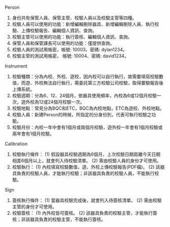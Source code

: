 Person
1. 身份共有保管人員、保管主管、校驗人員以及校驗主管等四種。
2. 校驗人員可以使用的功能：新增編輯刪除器具、新增編輯刪除人員、執行校驗、上傳校驗報告、編輯個人資訊、查詢。
3. 校驗主管可以使用的功能：執行簽核、編輯個人資訊、查詢。
4. 保管人員和保管課長可以使用的功能：僅提供查詢。
5. 校驗人員的測試用帳密，帳號: 10003、密碼: dylan1234。
6. 校驗主管的測試用帳密， 帳號: 10004、密碼: david1234。

Instrument
1. 校驗種類：分為內校、外校、遊校，因內校可以自行執行，故需要填寫校驗數值，而遊、外校無法自行執行，需委託第三方校驗公司校驗，取得要驗報告後上傳系統。
2. 校驗週期：分為6、12、24個月，依器具使用頻率，內校為6或12個月校驗一次，遊外校為12或24個月校驗一次。
3. 校驗地點：常見分為BQC和ETC，BQC為內校地點，ETC為遊校、外校地點。
4. 校驗人員：新建Person的時候，所指定的分身份別，代表可執行校驗之功能。
5. 校驗月份：內校一年中會有1個月或兩個月校驗，遊外校一年會有1個月校驗或兩年會有1個月校驗。

Calibration
1. 校驗執行條件：
   (1) 假設器具校驗週期為6個月，上次校驗日期距離今天日期相差6個月以上，就會列入待校驗清單。
   (2) 需由校驗人員的身份才可使用。
2. 校驗執行：
   (1) 內校填寫校驗數值，遊、外校上傳校驗報告(PDF檔)。
   (2) 該器具負責的校驗人員，才能執行校驗；非該器具負責的校驗人員，不能執行校驗。

Sign
1. 簽核執行條件：
   (1) 當器具校驗完成後，就會列入待簽核清單。
   (2) 需由校驗主管的身份才可使用。
2. 校驗簽核：
   (1) 內外校皆可簽核。
   (2) 該器具負責的校驗主管，才能執行簽核；非該器具負責的校驗主管，不能執行簽核。
